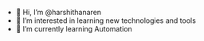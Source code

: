 - 👋 Hi, I’m @harshithanaren
- 👀 I’m interested in learning new technologies and tools
- 🌱 I’m currently learning Automation

<!---
harshithanaren/harshithanaren is a ✨ special ✨ repository because its `README.md` (this file) appears on your GitHub profile.
You can click the Preview link to take a look at your changes.
--->
